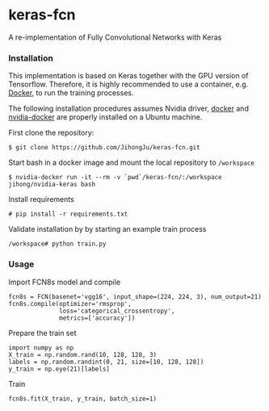 # keras-fcn
A re-implementation of Fully Convolutional Networks with Keras

### Installation

This implementation is based on Keras together with the GPU version of Tensorflow. Therefore, it is highly recommended to use a container, e.g. [Docker](https://www.docker.com/), to run the training processes.

The following installation procedures assumes Nvidia driver, [docker](https://docs.docker.com/engine/installation/linux/ubuntu/) and [nvidia-docker](https://devblogs.nvidia.com/parallelforall/nvidia-docker-gpu-server-application-deployment-made-easy/) are properly installed on a Ubuntu machine.

First clone the repository:

```
$ git clone https://github.com/JihongJu/keras-fcn.git
```

Start bash in a docker image and mount the local repository to `/workspace`

```
$ nvidia-docker run -it --rm -v `pwd`/keras-fcn/:/workspace jihong/nvidia-keras bash
```

Install requirements

```
# pip install -r requirements.txt
```

Validate installation by by starting an example train process

```
/workspace# python train.py
```


### Usage

Import FCN8s model and compile

```
fcn8s = FCN(basenet='vgg16', input_shape=(224, 224, 3), num_output=21)
fcn8s.compile(optimizer='rmsprop',
              loss='categorical_crossentropy',
              metrics=['accuracy'])
```

Prepare the train set

```
import numpy as np
X_train = np.random.rand(10, 128, 128, 3)
labels = np.random.randint(0, 21, size=[10, 128, 128])
y_train = np.eye(21)[labels]
```


Train

```
fcn8s.fit(X_train, y_train, batch_size=1)
```
